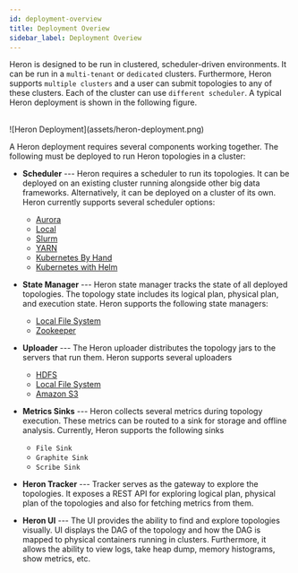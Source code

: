 ```yaml
---
id: deployment-overview
title: Deployment Overiew
sidebar_label: Deployment Overiew
---
```


Heron is designed to be run in clustered, scheduler-driven environments. It can
be run in a `multi-tenant` or `dedicated` clusters. Furthermore, Heron supports
`multiple clusters` and a user can submit topologies to any of these clusters. Each
of the cluster can use `different scheduler`. A typical Heron deployment is shown
in the following figure.

<br />
![Heron Deployment](assets/heron-deployment.png)
<br/>

A Heron deployment requires several components working together. The following must
be deployed to run Heron topologies in a cluster:

* **Scheduler** --- Heron requires a scheduler to run its topologies. It can
be deployed on an existing cluster running alongside other big data frameworks.
Alternatively, it can be deployed on a cluster of its own. Heron currently
supports several scheduler options:
  * [Aurora](schedulers-aurora-cluster)
  * [Local](schedulers-local)
  * [Slurm](schedulers-slurm)
  * [YARN](schedulers-yarn)
  * [Kubernetes By Hand](schedulers-k8s-by-hand)
  * [Kubernetes with Helm](schedulers-k8s-with-helm)

* **State Manager** --- Heron state manager tracks the state of all deployed
topologies. The topology state includes its logical plan,
physical plan, and execution state. Heron supports the following state managers:
  * [Local File System](state-managers-local-fs)
  * [Zookeeper](state-managers-zookeeper)

* **Uploader** --- The Heron uploader distributes the topology jars to the
servers that run them. Heron supports several uploaders
  * [HDFS](uploaders-hdfs)
  * [Local File System](uploaders-local-fs)
  * [Amazon S3](uploaders-amazon-s3)

* **Metrics Sinks** --- Heron collects several metrics during topology execution.
These metrics can be routed to a sink for storage and offline analysis.
Currently, Heron supports the following sinks

  * `File Sink`
  * `Graphite Sink`
  * `Scribe Sink`

* **Heron Tracker** --- Tracker serves as the gateway to explore the topologies.
It exposes a REST API for exploring logical plan, physical plan of the topologies and
also for fetching metrics from them.

* **Heron UI** --- The UI provides the ability to find and explore topologies visually.
UI displays the DAG of the topology and how the DAG is mapped to physical containers
running in clusters. Furthermore, it allows the ability to view logs, take heap dump, memory
histograms, show metrics, etc.
